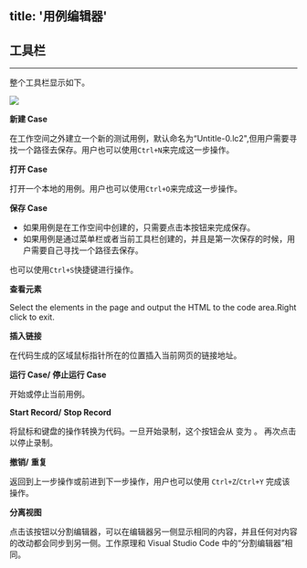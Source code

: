 title: '用例编辑器'
---
## 工具栏
---
整个工具栏显示如下。

<img class="long-images" src="/images/code-editor/case-toolbar.png">
<br>

<i class="fa fa-file-code-o"></i>  **新建 Case**  

在工作空间之外建立一个新的测试用例，默认命名为“Untitle-0.lc2",但用户需要寻找一个路径去保存。用户也可以使用`Ctrl+N`来完成这一步操作。

<i class="fa fa-folder-open-o"></i> **打开 Case**

打开一个本地的用例。用户也可以使用`Ctrl+O`来完成这一步操作。

<i class="fa fa-floppy-o"></i> **保存 Case** 

- 如果用例是在工作空间中创建的，只需要点击本按钮来完成保存。
- 如果用例是通过菜单栏或者当前工具栏创建的，并且是第一次保存的时候，用户需要自己寻找一个路径去保存。

也可以使用`Ctrl+S`快捷键进行操作。

<i class="fa fa-crosshairs"></i> **查看元素**

Select the elements in the page and output the HTML to the code area.Right click to exit.

<i class="fa fa-link"></i> **插入链接**

在代码生成的区域鼠标指针所在的位置插入当前网页的链接地址。

<i class="fa fa-play"></i> **运行 Case/** <i class="fa fa-stop"></i> **停止运行 Case**

开始或停止当前用例。

<i class="fa fa-circle" style="color:red"></i> **Start Record/**<i class="fa fa-stop-circle-o" style="color:red"></i> **Stop Record**

将鼠标和键盘的操作转换为代码。一旦开始录制，这个按钮会从 <i class="fa fa-circle" style="color:red"></i> 变为 <i class="fa fa-stop-circle-o" style="color:red"></i>。 再次点击以停止录制。

<i class="fa fa-undo"></i> **撤销/** <i class="fa fa-repeat"></i> **重复**

返回到上一步操作或前进到下一步操作，用户也可以使用 `Ctrl+Z`/`Ctrl+Y` 完成该操作。

<i class="fa fa-columns"></i> **分离视图**

点击该按钮以分割编辑器，可以在编辑器另一侧显示相同的内容，并且任何对内容的改动都会同步到另一侧。工作原理和 Visual Studio Code 中的“分割编辑器”相同。
